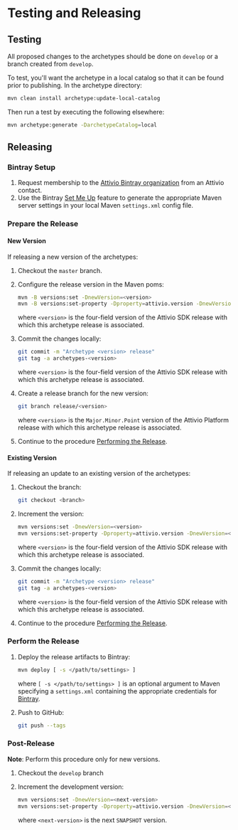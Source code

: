 # Testing and Releasing

## Testing

All proposed changes to the archetypes should be done on `develop` or a branch created from `develop`.

To test, you'll want the archetype in a local catalog so that it can be found prior to publishing.  In the archetype directory:

```sh
mvn clean install archetype:update-local-catalog
```

Then run a test by executing the following elsewhere:

```sh
mvn archetype:generate -DarchetypeCatalog=local
```

## Releasing

### Bintray Setup

1. Request membership to the [Attivio Bintray organization](https://bintray.com/attivio) from an Attivio contact.
2. Use the Bintray [Set Me Up](https://www.jfrog.com/confluence/display/BT/Main+Features#MainFeatures-SetMeUp) feature to generate the appropriate Maven server settings in your local Maven `settings.xml` config file.

### Prepare the Release

#### New Version

If releasing a new version of the archetypes:

1. Checkout the `master` branch.
2. Configure the release version in the Maven poms:

   ```sh
   mvn -B versions:set -DnewVersion=<version>
   mvn -B versions:set-property -Dproperty=attivio.version -DnewVersion=<version>
   ```

   where `<version>` is the four-field version of the Attivio SDK release with which this archetype release is associated.
3. Commit the changes locally:

    ```sh
    git commit -m "Archetype <version> release"
    git tag -a archetypes-<version>
    ```

    where `<version>` is the four-field version of the Attivio SDK release with which this archetype release is associated.
4. Create a release branch for the new version:

   ```sh
   git branch release/<version>
   ```

   where `<version>` is the `Major.Minor.Point` version of the Attivio Platform release with which this archetype release is associated.

5. Continue to the procedure [Performing the Release](#perform-the-release).

#### Existing Version

If releasing an update to an existing version of the archetypes:

1. Checkout the branch:

   ```sh
   git checkout <branch>
   ```

2. Increment the version:

   ```sh
   mvn versions:set -DnewVersion=<version>
   mvn versions:set-property -Dproperty=attivio.version -DnewVersion=<version>
   ```

   where `<version>` is the four-field version of the Attivio SDK release with which this archetype release is associated.
3. Commit the changes locally:

    ```sh
    git commit -m "Archetype <version> release"
    git tag -a archetypes-<version>
    ```

    where `<version>` is the four-field version of the Attivio SDK release with which this archetype release is associated.

4. Continue to the procedure [Performing the Release](#perform-the-release).

### Perform the Release

1. Deploy the release artifacts to Bintray:

   ```sh
   mvn deploy [ -s </path/to/settings> ]
   ```

   where `[ -s </path/to/settings> ]` is an optional argument to Maven specifying a
   `settings.xml` containing the appropriate credentials for [Bintray](#bintray-setup).
2. Push to GitHub:

   ```sh
   git push --tags
   ```

### Post-Release

**Note**: Perform this procedure only for new versions.

1. Checkout the `develop` branch
2. Increment the development version:

   ```sh
   mvn versions:set -DnewVersion=<next-version>
   mvn versions:set-property -Dproperty=attivio.version -DnewVersion=<next-version>
   ```

   where `<next-version>` is the next `SNAPSHOT` version.

